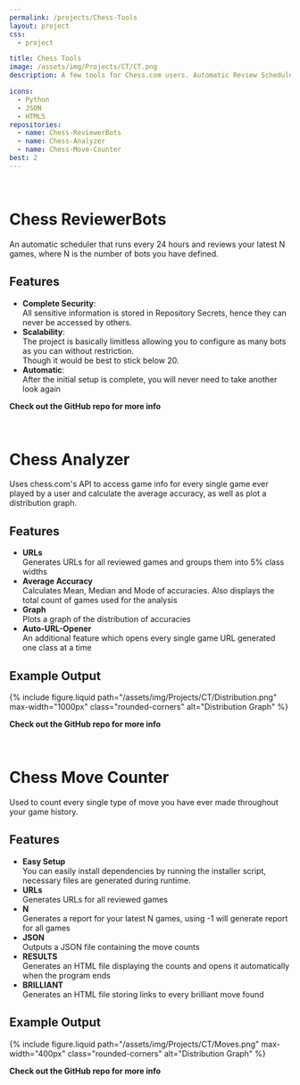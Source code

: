 ```yaml
---
permalink: /projects/Chess-Tools
layout: project
css:
  - project

title: Chess Tools
image: /assets/img/Projects/CT/CT.png
description: A few tools for Chess.com users. Automatic Review Scheduler and Profile Analyzer.

icons:
  - Python
  - JSON
  - HTML5
repositories:
  - name: Chess-ReviewerBots
  - name: Chess-Analyzer
  - name: Chess-Move-Counter
best: 2
---
```


<br class="big-spacer">

<h1 class="heading">Chess ReviewerBots</h1>
An automatic scheduler that runs every 24 hours and reviews your latest N games, where N is the number of bots you have defined.

## Features

- **Complete Security**:  
  All sensitive information is stored in Repository Secrets, hence they can never be accessed by others.
- **Scalability**:  
  The project is basically limitless allowing you to configure as many bots as you can without restriction.  
  Though it would be best to stick below 20.
- **Automatic**:  
  After the initial setup is complete, you will never need to take another look again

**Check out the GitHub repo for more info**

<br class="big-spacer">

<h1 class="heading">Chess Analyzer</h1>
Uses chess.com's API to access game info for every single game ever played by a user and calculate the average accuracy, as well as plot a distribution graph.

## Features

- **URLs**  
  Generates URLs for all reviewed games and groups them into 5% class widths
- **Average Accuracy**  
  Calculates Mean, Median and Mode of accuracies. Also displays the total count of games used for the analysis
- **Graph**  
  Plots a graph of the distribution of accuracies
- **Auto-URL-Opener**  
  An additional feature which opens every single game URL generated one class at a time

## Example Output
{% include figure.liquid path="/assets/img/Projects/CT/Distribution.png" max-width="1000px" class="rounded-corners" alt="Distribution Graph" %}

**Check out the GitHub repo for more info**

<br class="big-spacer">

<h1 class="heading">Chess Move Counter</h1>
Used to count every single type of move you have ever made throughout your game history.

## Features

- **Easy Setup**  
  You can easily install dependencies by running the installer script, necessary files are generated during runtime.
- **URLs**  
  Generates URLs for all reviewed games
- **N**  
  Generates a report for your latest N games, using -1 will generate report for all games
- **JSON**  
  Outputs a JSON file containing the move counts
- **RESULTS**  
  Generates an HTML file displaying the counts and opens it automatically when the program ends
- **BRILLIANT**  
  Generates an HTML file storing links to every brilliant move found

## Example Output
{% include figure.liquid path="/assets/img/Projects/CT/Moves.png" max-width="400px" class="rounded-corners" alt="Distribution Graph" %}

**Check out the GitHub repo for more info**
